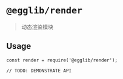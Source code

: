# `@egglib/render`

> 动态渲染模块

## Usage

```
const render = require('@egglib/render');

// TODO: DEMONSTRATE API
```
